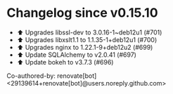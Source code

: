 # Changelog since v0.15.10
- ⬆️ Upgrades libssl-dev to 3.0.16-1~deb12u1 (#701) 
- ⬆️ Upgrades libxslt1.1 to 1.1.35-1+deb12u1 (#700) 
- ⬆️ Upgrades nginx to 1.22.1-9+deb12u2 (#699) 
- ⬆️ Update SQLAlchemy to v2.0.41 (#697) 
- ⬆️ Update bokeh to v3.7.3 (#696)

Co-authored-by: renovate[bot] <29139614+renovate[bot]@users.noreply.github.com> 
